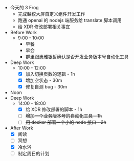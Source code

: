 - 今天的 3 Frog
	- 完成越权大屏自定义组件开发工作
	- 跑通 openai 的 nodejs 端服务给 translate 脚本调用
	- 给 XDR 修改部署相关事宜
- Before Work
	- 9:00 - 10:00
		- 早餐
		- 早会
		- ~~群里跟惠雅银哲确认是否开发业务版本号自动化工具~~
- Deep Work
	- 10:00 - 12:00
		- [x] 加入切换页数的逻辑 - 1h
		- [x] 增加空状态 - 30m
		- [x] 修复自测 bug - 30m
- Noon
- Deep Work
	- 14:00 - 18:00
		- [x] 给 XDR 修改部署的脚本 - 1h
		- [ ] ~~增加一个业务版本号的自动化工具 - 1h~~
		- [ ] ~~用 docker 部署一个小的 node 接口 - 2h~~
- After Work
	- [x] 阅读
	- [ ] 冥想
	- [x] 冷水浴
	- [ ] 制定周日的计划